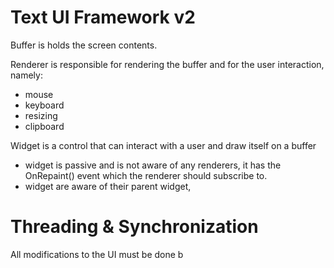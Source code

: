 # Text UI Framework v2

Buffer is holds the screen contents. 

Renderer is responsible for rendering the buffer and for the user interaction, namely:

- mouse
- keyboard
- resizing
- clipboard

Widget is a control that can interact with a user and draw itself on a buffer

- widget is passive and is not aware of any renderers, it has the OnRepaint() event which the renderer should subscribe to. 
- widget are aware of their parent widget, 


# Threading & Synchronization

All modifications to the UI must be done b